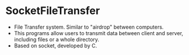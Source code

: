 # SocketFileTransfer
- File Transfer system. Similar to "airdrop" between computers. 
- This programs allow users to transmit data between client and server, including files or a whole directory.
- Based on socket, developed by C.
